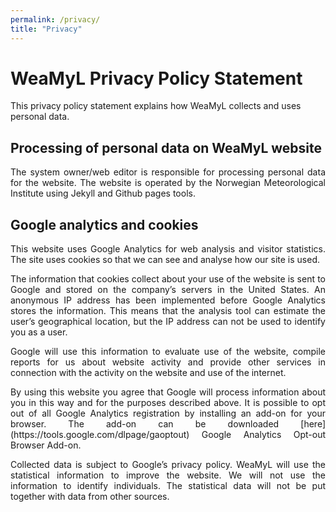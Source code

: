 ```yaml
---
permalink: /privacy/
title: "Privacy"
---
```



# WeaMyL Privacy Policy Statement


This privacy policy statement explains how WeaMyL collects and uses personal data.

## Processing of personal data on WeaMyL website

<p class="small" align="justify">The system owner/web editor is responsible for processing personal data for the website. The website is operated by the Norwegian Meteorological Institute using Jekyll and Github pages tools.</p>

## Google analytics and cookies

<p class="small" align="justify">This website uses Google Analytics for web analysis and visitor statistics. The site uses cookies so that we can see and analyse how our site is used.</p>

<p class="small" align="justify">The information that cookies collect about your use of the website is sent to Google and stored on the company’s servers in the United States. An anonymous IP address has been implemented before Google Analytics stores the information. This means that the analysis tool can estimate the user’s geographical location, but the IP address can not be used to identify you as a user.</p>

<p class="small" align="justify">Google will use this information to evaluate use of the website, compile reports for us about website activity and provide other services in connection with the activity on the website and use of the internet.</p>

<p class="small" align="justify">By using this website you agree that Google will process information about you in this way and for the purposes described above. It is possible to opt out of all Google Analytics registration by installing an add-on for your browser. The add-on can be downloaded [here](https://tools.google.com/dlpage/gaoptout) Google Analytics Opt-out Browser Add-on.</p>

<p class="small" align="justify">Collected data is subject to Google’s privacy policy. WeaMyL will use the statistical information to improve the website. We will not use the information to identify individuals. The statistical data will not be put together with data from other sources.</p>
